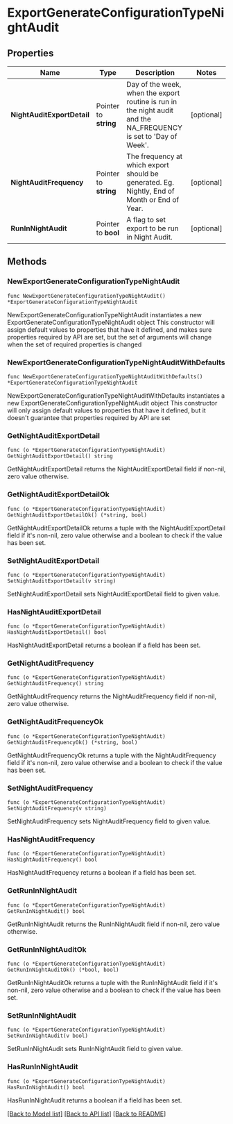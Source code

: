 # ExportGenerateConfigurationTypeNightAudit

## Properties

Name | Type | Description | Notes
------------ | ------------- | ------------- | -------------
**NightAuditExportDetail** | Pointer to **string** | Day of the week, when the export routine is run in the night audit and the NA_FREQUENCY is set to &#39;Day of Week&#39;. | [optional] 
**NightAuditFrequency** | Pointer to **string** | The frequency at which export should be generated. Eg. Nightly, End of Month or End of Year. | [optional] 
**RunInNightAudit** | Pointer to **bool** | A flag to set export to be run in Night Audit. | [optional] 

## Methods

### NewExportGenerateConfigurationTypeNightAudit

`func NewExportGenerateConfigurationTypeNightAudit() *ExportGenerateConfigurationTypeNightAudit`

NewExportGenerateConfigurationTypeNightAudit instantiates a new ExportGenerateConfigurationTypeNightAudit object
This constructor will assign default values to properties that have it defined,
and makes sure properties required by API are set, but the set of arguments
will change when the set of required properties is changed

### NewExportGenerateConfigurationTypeNightAuditWithDefaults

`func NewExportGenerateConfigurationTypeNightAuditWithDefaults() *ExportGenerateConfigurationTypeNightAudit`

NewExportGenerateConfigurationTypeNightAuditWithDefaults instantiates a new ExportGenerateConfigurationTypeNightAudit object
This constructor will only assign default values to properties that have it defined,
but it doesn't guarantee that properties required by API are set

### GetNightAuditExportDetail

`func (o *ExportGenerateConfigurationTypeNightAudit) GetNightAuditExportDetail() string`

GetNightAuditExportDetail returns the NightAuditExportDetail field if non-nil, zero value otherwise.

### GetNightAuditExportDetailOk

`func (o *ExportGenerateConfigurationTypeNightAudit) GetNightAuditExportDetailOk() (*string, bool)`

GetNightAuditExportDetailOk returns a tuple with the NightAuditExportDetail field if it's non-nil, zero value otherwise
and a boolean to check if the value has been set.

### SetNightAuditExportDetail

`func (o *ExportGenerateConfigurationTypeNightAudit) SetNightAuditExportDetail(v string)`

SetNightAuditExportDetail sets NightAuditExportDetail field to given value.

### HasNightAuditExportDetail

`func (o *ExportGenerateConfigurationTypeNightAudit) HasNightAuditExportDetail() bool`

HasNightAuditExportDetail returns a boolean if a field has been set.

### GetNightAuditFrequency

`func (o *ExportGenerateConfigurationTypeNightAudit) GetNightAuditFrequency() string`

GetNightAuditFrequency returns the NightAuditFrequency field if non-nil, zero value otherwise.

### GetNightAuditFrequencyOk

`func (o *ExportGenerateConfigurationTypeNightAudit) GetNightAuditFrequencyOk() (*string, bool)`

GetNightAuditFrequencyOk returns a tuple with the NightAuditFrequency field if it's non-nil, zero value otherwise
and a boolean to check if the value has been set.

### SetNightAuditFrequency

`func (o *ExportGenerateConfigurationTypeNightAudit) SetNightAuditFrequency(v string)`

SetNightAuditFrequency sets NightAuditFrequency field to given value.

### HasNightAuditFrequency

`func (o *ExportGenerateConfigurationTypeNightAudit) HasNightAuditFrequency() bool`

HasNightAuditFrequency returns a boolean if a field has been set.

### GetRunInNightAudit

`func (o *ExportGenerateConfigurationTypeNightAudit) GetRunInNightAudit() bool`

GetRunInNightAudit returns the RunInNightAudit field if non-nil, zero value otherwise.

### GetRunInNightAuditOk

`func (o *ExportGenerateConfigurationTypeNightAudit) GetRunInNightAuditOk() (*bool, bool)`

GetRunInNightAuditOk returns a tuple with the RunInNightAudit field if it's non-nil, zero value otherwise
and a boolean to check if the value has been set.

### SetRunInNightAudit

`func (o *ExportGenerateConfigurationTypeNightAudit) SetRunInNightAudit(v bool)`

SetRunInNightAudit sets RunInNightAudit field to given value.

### HasRunInNightAudit

`func (o *ExportGenerateConfigurationTypeNightAudit) HasRunInNightAudit() bool`

HasRunInNightAudit returns a boolean if a field has been set.


[[Back to Model list]](../README.md#documentation-for-models) [[Back to API list]](../README.md#documentation-for-api-endpoints) [[Back to README]](../README.md)


